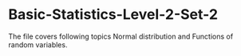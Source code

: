 # Basic-Statistics-Level-2-Set-2
The file covers following topics
Normal distribution and Functions of random variables.

